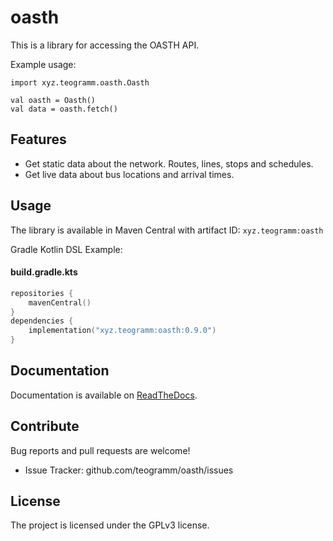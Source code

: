 oasth
========

This is a library for accessing the OASTH API. 

Example usage:

    import xyz.teogramm.oasth.Oasth

    val oasth = Oasth()
    val data = oasth.fetch()

Features
--------

- Get static data about the network. Routes, lines, stops and schedules.
- Get live data about bus locations and arrival times.

Usage
------------

The library is available in Maven Central with artifact ID: ```xyz.teogramm:oasth```

Gradle Kotlin DSL Example:
#### **build.gradle.kts**
```kotlin
repositories {
    mavenCentral()
}
dependencies {
    implementation("xyz.teogramm:oasth:0.9.0")
}
```

Documentation
----------

Documentation is available on [ReadTheDocs](https://oasth.readthedocs.io/).

Contribute
----------
Bug reports and pull requests are welcome!

- Issue Tracker: github.com/teogramm/oasth/issues

License
-------

The project is licensed under the GPLv3 license.
